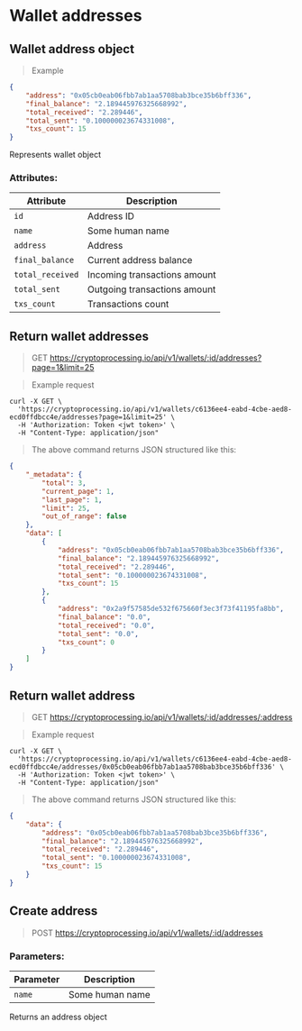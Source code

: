 # Wallet addresses

## Wallet address object

> Example

```json
{
    "address": "0x05cb0eab06fbb7ab1aa5708bab3bce35b6bff336",
    "final_balance": "2.189445976325668992",
    "total_received": "2.289446",
    "total_sent": "0.100000023674331008",
    "txs_count": 15
}
```

Represents wallet object
 
### Attributes:

Attribute | Description
--------- | -----------
`id` | Address ID
`name` | Some human name
`address` | Address
`final_balance` | Current address balance 
`total_received` | Incoming transactions amount
`total_sent` | Outgoing transactions amount
`txs_count` | Transactions count 

## Return wallet addresses

> GET https://cryptoprocessing.io/api/v1/wallets/:id/addresses?page=1&limit=25

> Example request

```shell
curl -X GET \
  'https://cryptoprocessing.io/api/v1/wallets/c6136ee4-eabd-4cbe-aed8-ecd0ffdbcc4e/addresses?page=1&limit=25' \
  -H 'Authorization: Token <jwt token>' \
  -H "Content-Type: application/json"
```

> The above command returns JSON structured like this:

```json
{
    "_metadata": {
        "total": 3,
        "current_page": 1,
        "last_page": 1,
        "limit": 25,
        "out_of_range": false
    },
    "data": [
        {
            "address": "0x05cb0eab06fbb7ab1aa5708bab3bce35b6bff336",
            "final_balance": "2.189445976325668992",
            "total_received": "2.289446",
            "total_sent": "0.100000023674331008",
            "txs_count": 15
        },
        {
            "address": "0x2a9f57585de532f675660f3ec3f73f41195fa8bb",
            "final_balance": "0.0",
            "total_received": "0.0",
            "total_sent": "0.0",
            "txs_count": 0
        }
    ]
}
```


## Return wallet address

> GET https://cryptoprocessing.io/api/v1/wallets/:id/addresses/:address

> Example request

```shell
curl -X GET \
  'https://cryptoprocessing.io/api/v1/wallets/c6136ee4-eabd-4cbe-aed8-ecd0ffdbcc4e/addresses/0x05cb0eab06fbb7ab1aa5708bab3bce35b6bff336' \
  -H 'Authorization: Token <jwt token>' \
  -H "Content-Type: application/json"
```

> The above command returns JSON structured like this:

```json
{
    "data": {
        "address": "0x05cb0eab06fbb7ab1aa5708bab3bce35b6bff336",
        "final_balance": "2.189445976325668992",
        "total_received": "2.289446",
        "total_sent": "0.100000023674331008",
        "txs_count": 15
    }
}
```


## Create address

> POST https://cryptoprocessing.io/api/v1/wallets/:id/addresses

### Parameters:

Parameter | Description
--------- | -----------
`name` | Some human name

Returns an address object

